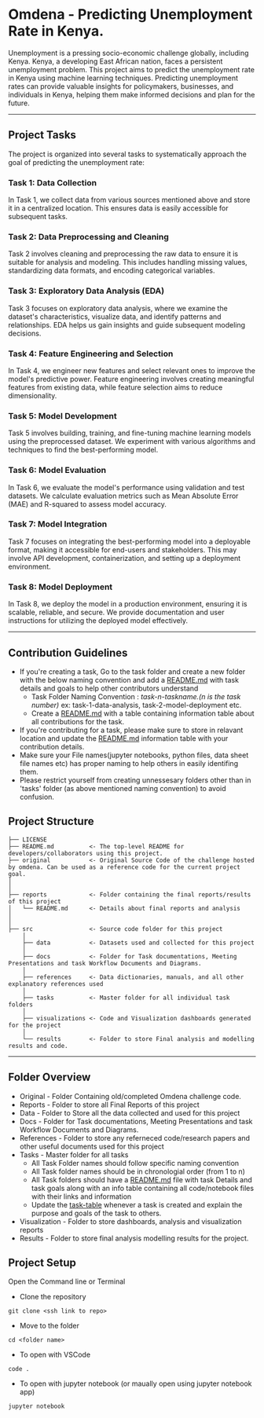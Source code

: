 #  Omdena - Predicting Unemployment Rate in Kenya.

Unemployment is a pressing socio-economic challenge globally, including Kenya. Kenya, a developing East African nation, faces a persistent unemployment problem. 
This project aims to predict the unemployment rate in Kenya using machine learning techniques. Predicting unemployment rates can provide valuable insights for policymakers, businesses, and individuals in Kenya, helping them make informed decisions and plan for the future.


-----


## Project Tasks
The project is organized into several tasks to systematically approach the goal of predicting the unemployment rate:

###  Task 1: Data Collection
In Task 1, we collect data from various sources mentioned above and store it in a centralized location. This ensures data is easily accessible for subsequent tasks.

###  Task 2: Data Preprocessing and Cleaning
Task 2 involves cleaning and preprocessing the raw data to ensure it is suitable for analysis and modeling. This includes handling missing values, standardizing data formats, and encoding categorical variables.

###  Task 3: Exploratory Data Analysis (EDA)
Task 3 focuses on exploratory data analysis, where we examine the dataset's characteristics, visualize data, and identify patterns and relationships. EDA helps us gain insights and guide subsequent modeling decisions.

###  Task 4: Feature Engineering and Selection
In Task 4, we engineer new features and select relevant ones to improve the model's predictive power. Feature engineering involves creating meaningful features from existing data, while feature selection aims to reduce dimensionality.

###  Task 5: Model Development
Task 5 involves building, training, and fine-tuning machine learning models using the preprocessed dataset. We experiment with various algorithms and techniques to find the best-performing model.

###  Task 6: Model Evaluation
In Task 6, we evaluate the model's performance using validation and test datasets. We calculate evaluation metrics such as Mean Absolute Error (MAE) and R-squared to assess model accuracy.

###  Task 7: Model Integration
Task 7 focuses on integrating the best-performing model into a deployable format, making it accessible for end-users and stakeholders. This may involve API development, containerization, and setting up a deployment environment.

###  Task 8: Model Deployment
In Task 8, we deploy the model in a production environment, ensuring it is scalable, reliable, and secure. We provide documentation and user instructions for utilizing the deployed model effectively.


-----



## Contribution Guidelines

- If you're creating a task, Go to the task folder and create a new folder with the below naming convention and add a [README.md](http://readme.md/) with task details and goals to help other contributors understand
    - Task Folder Naming Convention : *task-n-taskname.(n is the task number)* ex: task-1-data-analysis, task-2-model-deployment etc.
    - Create a [README.md](http://readme.md/) with a table containing information table about all contributions for the task.
- If you're contributing for a task, please make sure to store in relavant location and update the [README.md](http://readme.md/) information table with your contribution details.
- Make sure your File names(jupyter notebooks, python files, data sheet file names etc) has proper naming to help others in easily identifing them.
- Please restrict yourself from creating unnessesary folders other than in 'tasks' folder (as above mentioned naming convention) to avoid confusion.

## Project Structure

```
├── LICENSE
├── README.md          <- The top-level README for developers/collaborators using this project.
├── original           <- Original Source Code of the challenge hosted by omdena. Can be used as a reference code for the current project goal.
│
│
├── reports            <- Folder containing the final reports/results of this project
│   └── README.md      <- Details about final reports and analysis
│
│
├── src                <- Source code folder for this project
    │
    ├── data           <- Datasets used and collected for this project
    │
    ├── docs           <- Folder for Task documentations, Meeting Presentations and task Workflow Documents and Diagrams.
    │
    ├── references     <- Data dictionaries, manuals, and all other explanatory references used
    │
    ├── tasks          <- Master folder for all individual task folders
    │
    ├── visualizations <- Code and Visualization dashboards generated for the project
    │
    └── results        <- Folder to store Final analysis and modelling results and code.

```

---

## Folder Overview

- Original - Folder Containing old/completed Omdena challenge code.
- Reports - Folder to store all Final Reports of this project
- Data - Folder to Store all the data collected and used for this project
- Docs - Folder for Task documentations, Meeting Presentations and task Workflow Documents and Diagrams.
- References - Folder to store any referneced code/research papers and other useful documents used for this project
- Tasks - Master folder for all tasks
    - All Task Folder names should follow specific naming convention
    - All Task folder names should be in chronologial order (from 1 to n)
    - All Task folders should have a [README.md](http://readme.md/) file with task Details and task goals along with an info table containing all code/notebook files with their links and information
    - Update the [task-table](https://www.notion.so/omdenadocs/src/tasks/README.md#task-table) whenever a task is created and explain the purpose and goals of the task to others.
- Visualization - Folder to store dashboards, analysis and visualization reports
- Results - Folder to store final analysis modelling results for the project.

## Project Setup

<Add the project setup steps here. You can add more or less than the suggested ones.>

Open the Command line or Terminal

- Clone the repository

```
git clone <ssh link to repo>

```

- Move to the folder

```
cd <folder name>

```

- To open with VSCode

```
code .

```

- To open with jupyter notebook (or maually open using jupyter notebook app)

```
jupyter notebook

```